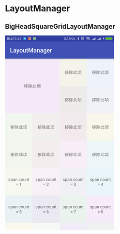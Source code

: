 # LayoutManager

## BigHeadSquareGridLayoutManager

![image](https://github.com/WenHuayu/LayoutManager/blob/master/img/BigHeadSquareGridLayoutManager.png)
